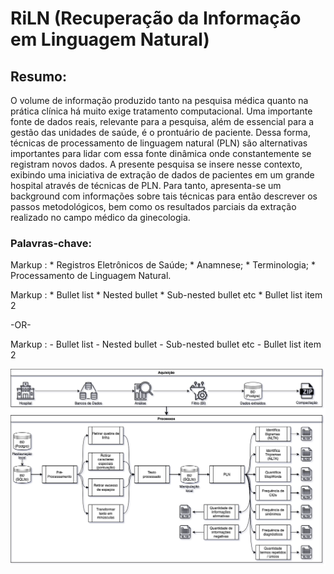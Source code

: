 # RiLN (Recuperação da Informação em Linguagem Natural) # 

## Resumo: ##
O volume de informação produzido tanto na pesquisa médica quanto na prática clínica há muito exige tratamento computacional. Uma importante fonte de dados reais, relevante para a pesquisa, além de essencial para a gestão das unidades de saúde, é o prontuário de paciente. Dessa forma, técnicas de processamento de linguagem natural (PLN) são alternativas importantes para lidar com essa fonte dinâmica onde constantemente se registram novos dados. A presente pesquisa se insere nesse contexto, exibindo uma iniciativa de extração de dados de pacientes em um grande hospital através de técnicas de PLN. Para tanto, apresenta-se um background com informações sobre tais técnicas para então descrever os passos metodológicos, bem como os resultados parciais da extração realizado no campo médico da ginecologia.

### Palavras-chave: ###
Markup : * Registros Eletrônicos de Saúde; 
         * Anamnese; 
         * Terminologia; 
         * Processamento de Linguagem Natural.

 Markup : * Bullet list
              * Nested bullet
                  * Sub-nested bullet etc
          * Bullet list item 2

-OR-

 Markup : - Bullet list
              - Nested bullet
                  - Sub-nested bullet etc
          - Bullet list item 2 


<img src="./docs/Diagrama.png" alt="Principais processos">